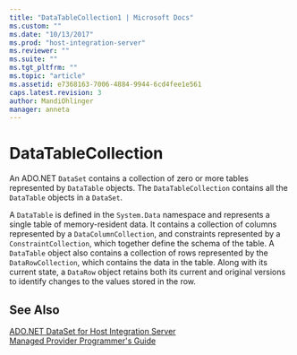 ```yaml
---
title: "DataTableCollection1 | Microsoft Docs"
ms.custom: ""
ms.date: "10/13/2017"
ms.prod: "host-integration-server"
ms.reviewer: ""
ms.suite: ""
ms.tgt_pltfrm: ""
ms.topic: "article"
ms.assetid: e7368163-7006-4884-9944-6cd4fee1e561
caps.latest.revision: 3
author: MandiOhlinger
manager: anneta
---
```

# DataTableCollection
An ADO.NET `DataSet` contains a collection of zero or more tables represented by `DataTable` objects. The `DataTableCollection` contains all the `DataTable` objects in a `DataSet`.  
  
 A `DataTable` is defined in the `System.Data` namespace and represents a single table of memory-resident data. It contains a collection of columns represented by a `DataColumnCollection`, and constraints represented by a `ConstraintCollection`, which together define the schema of the table. A `DataTable` object also contains a collection of rows represented by the `DataRowCollection`, which contains the data in the table. Along with its current state, a `DataRow` object retains both its current and original versions to identify changes to the values stored in the row.  
  
## See Also  
 [ADO.NET DataSet for Host Integration Server](../core/ado-net-dataset-for-host-integration-server.md)   
 [Managed Provider Programmer's Guide](../core/managed-provider-programmer-s-guide.md)